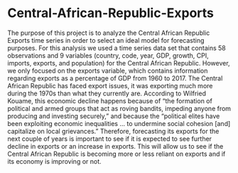 # Central-African-Republic-Exports
The purpose of this project is to analyze the Central African Republic Exports time series in order to select an ideal model for forecasting purposes. For this analysis we used a time series data set that contains 58 observations and 9 variables (country, code, year, GDP, growth, CPI, imports, exports, and population) for the Central African Republic. However, we only focused on the exports variable, which contains information regarding exports as a percentage of GDP from 1960 to 2017.
The Central African Republic has faced export issues, it was exporting much more during the 1970s than what they currently are. According to Wilfried Kouame, this economic decline happens because of “the formation of political and armed groups that act as roving bandits, impeding anyone from producing and investing securely,” and because the “political elites have been exploiting economic inequalities ... to undermine social cohesion [and] capitalize on local grievances.” Therefore, forecasting its exports for the next couple of years is important to see if it is expected to see further decline in exports or an increase in exports. This will allow us to see if the Central African Republic is becoming more or less reliant on exports and if its economy is improving or not.

